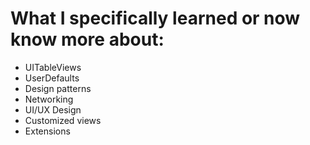 # What I specifically learned or now know more about:
- UITableViews
- UserDefaults
- Design patterns
- Networking
- UI/UX Design
- Customized views
- Extensions
